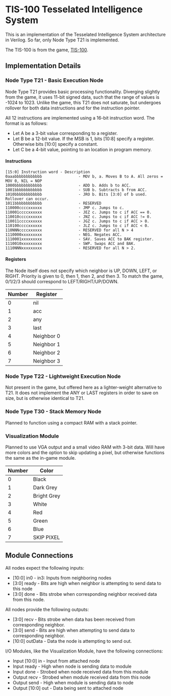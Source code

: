 # TIS-100 Tesselated Intelligence System

This is an implementation of the Tesselated Intelligence System architecture in 
Verilog. So far, only Node Type T21 is implemented.

The TIS-100 is from the game, [TIS-100](http://www.zachtronics.com/tis-100/).

## Implementation Details

### Node Type T21 - Basic Execution Node

Node Type T21 provides basic processing functionality. Diverging slightly from 
the game, it uses 11-bit signed data, such that the range of values is -1024 to 
1023. Unlike the game, this T21 does not saturate, but undergoes rollover for 
both data instructions and for the instruction pointer.

All 12 instructions are implemented using a 16-bit instruction word. The format 
is as follows:

- Let A be a 3-bit value corresponding to a register.
- Let B be a 12-bit value. If the MSB is 1, bits [10:8] specify a register. 
  Otherwise bits [10:0] specify a constant.
- Let C be a 4-bit value, pointing to an location in program memory.

#### Instructions
```
[15:0] Instruction word - Description
0aaabbbbbbbbbbbb 				- MOV b, a. Moves B to A. All zeros = MOV 0, NIL = NOP
1000bbbbbbbbbbbb 				- ADD b. Adds b to ACC.
1001bbbbbbbbbbbb 				- SUB b. Subtracts b from ACC.
1010bbbbbbbbbbbb 				- JRO b. Bits [3:0] of b used. Rollover can occur.
1011bbbbbbbbbbbb 				- RESERVED
110000ccccxxxxxx 				- JMP c. Jumps to c.
110001ccccxxxxxx 				- JEZ c. Jumps to c if ACC == 0.
110010ccccxxxxxx 				- JNZ c. Jumps to c if ACC != 0.
110011ccccxxxxxx 				- JGZ c. Jumps to c if ACC > 0.
110100ccccxxxxxx 				- JLZ c. Jumps to c if ACC < 0.
110NNNccccxxxxxx 				- RESERVED for all N > 4
1110000xxxxxxxxx 				- NEG. Negates ACC.
1110001xxxxxxxxx 				- SAV. Saves ACC to BAK register.
1110010xxxxxxxxx 				- SWP. Swaps ACC and BAK.
1110NNNxxxxxxxxx 				- RESERVED for all N > 2.
```

#### Registers
The Node itself does not specify which neighbor is UP, DOWN, LEFT, or RIGHT. 
Priority is given to 0, then 1, then 2, and then 3. To match the game, 0/1/2/3 
should correspond to LEFT/RIGHT/UP/DOWN.

| Number  | Register   |
| ------- | ---------- |
| 0       | nil        |
| 1       | acc        |
| 2       | any        |
| 3       | last       |
| 4       | Neighbor 0 |
| 5       | Neighbor 1 |
| 6       | Neighbor 2 |
| 7       | Neighbor 3 |

### Node Type T22 - Lightweight Execution Node

Not present in the game, but offered here as a lighter-weight alternative to 
T21. It does not implement the ANY or LAST registers in order to save on size, 
but is otherwise identical to T21.

### Node Type T30 - Stack Memory Node

Planned to function using a compact RAM with a stack pointer.

### Visualization Module

Planned to use VGA output and a small video RAM with 3-bit data. Will have more 
colors and the option to skip updating a pixel, but otherwise functions the same 
as the in-game module.

| Number | Color       |
| ------ | ----------- |
| 0      | Black       |
| 1      | Dark Grey   |
| 2      | Bright Grey |
| 3      | White       |
| 4      | Red         |
| 5      | Green       |
| 6      | Blue        |
| 7      | SKIP PIXEL  |

## Module Connections

All nodes expect the following inputs:
- [10:0] in0 - in3: Inputs from neighboring nodes
- [3:0] ready - Bits are high when neighbor is attempting to send data to this node
- [3:0] done - Bits strobe when corresponding neighbor received data from this 
  node.

All nodes provide the following outputs:
- [3:0] recv - Bits strobe when data has been received from corresponding 
  neighbor.
- [3:0] send - Bits are high when attempting to send data to corresponding neighbor.
- [10:0] outData - Data the node is attempting to send out.

I/O Modules, like the Visualization Module, have the following connections:
- Input [10:0] in - Input from attached node
- Input ready - High when node is sending data to module
- Input done - Strobed when node received data from this module
- Output recv - Strobed when module received data from this node
- Output send - High when module is sending data to node
- Output [10:0] out - Data being sent to attached node

